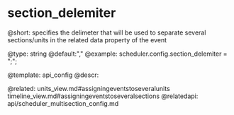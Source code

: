 section_delemiter
=============
@short: specifies the delimeter that will be used to separate several sections/units in the related data property of the event 
	

@type: string
@default:","
@example:
scheduler.config.section_delemiter = ";";

@template:	api_config
@descr:


@related:
	units_view.md#assigningeventstoseveralunits
    timeline_view.md#assigningeventstoseveralsections
@relatedapi:
	api/scheduler_multisection_config.md
